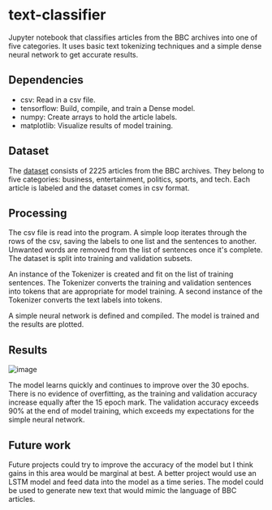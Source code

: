# text-classifier
Jupyter notebook that classifies articles from the BBC archives into one of five categories. It uses basic text tokenizing techniques and a simple dense neural network to get accurate results.

## Dependencies
- csv: Read in a csv file.
- tensorflow: Build, compile, and train a Dense model.
- numpy: Create arrays to hold the article labels.
- matplotlib: Visualize results of model training.

## Dataset
The [dataset](http://mlg.ucd.ie/datasets/bbc.html) consists of 2225 articles from the BBC archives. They belong to five categories: business, entertainment, politics, sports, and tech. Each article is labeled and the dataset comes in csv format.

## Processing
The csv file is read into the program. A simple loop iterates through the rows of the csv, saving the labels to one list and the sentences to another. Unwanted words are removed from the list of sentences once it's complete. The dataset is split into training and validation subsets.

An instance of the Tokenizer is created and fit on the list of training sentences. The Tokenizer converts the training and validation sentences into tokens that are appropriate for model training. A second instance of the Tokenizer converts the text labels into tokens.

A simple neural network is defined and compiled. The model is trained and the results are plotted.

## Results
![image](https://user-images.githubusercontent.com/83524079/141536959-9bc5c5b1-63fa-41be-9936-c25fd7d71157.png)

The model learns quickly and continues to improve over the 30 epochs. There is no evidence of overfitting, as the training and validation accuracy increase equally after the 15 epoch mark. The validation accuracy exceeds 90% at the end of model training, which exceeds my expectations for the simple neural network.

## Future work
Future projects could try to improve the accuracy of the model but I think gains in this area would be marginal at best. A better project would use an LSTM model and feed data into the model as a time series. The model could be used to generate new text that would mimic the language of BBC articles.
